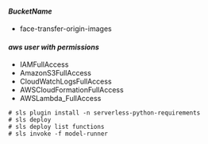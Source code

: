 #### _BucketName_
* face-transfer-origin-images
#### _aws user with permissions_
* IAMFullAccess
* AmazonS3FullAccess	
* CloudWatchLogsFullAccess	
* AWSCloudFormationFullAccess	
* AWSLambda_FullAccess

```
# sls plugin install -n serverless-python-requirements
# sls deploy
# sls deploy list functions
# sls invoke -f model-runner
```
